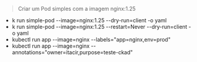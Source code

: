> Criar um Pod simples com a imagem nginx:1.25
- k run simple-pod --image=nginx:1.25 --dry-run=client -o yaml
- k run simple-pod --image=nginx:1.25 --restart=Never --dry-run=client -o yaml
- kubectl run app --image=nginx --labels="app=nginx,env=prod"
- kubectl run app --image=nginx --annotations="owner=itacir,purpose=teste-ckad"
